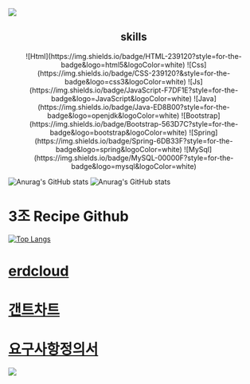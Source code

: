 <img src="https://capsule-render.vercel.app/api?type=waving&color=BDBDC8&height=150&section=header" />
<div align="center">
  <h2>skills</h2>
![Html](https://img.shields.io/badge/HTML-239120?style=for-the-badge&logo=html5&logoColor=white)
![Css](https://img.shields.io/badge/CSS-239120?&style=for-the-badge&logo=css3&logoColor=white)
![Js](https://img.shields.io/badge/JavaScript-F7DF1E?style=for-the-badge&logo=JavaScript&logoColor=white)
![Java](https://img.shields.io/badge/Java-ED8B00?style=for-the-badge&logo=openjdk&logoColor=white)
![Bootstrap](https://img.shields.io/badge/Bootstrap-563D7C?style=for-the-badge&logo=bootstrap&logoColor=white)
![Spring](https://img.shields.io/badge/Spring-6DB33F?style=for-the-badge&logo=spring&logoColor=white)
![MySql](https://img.shields.io/badge/MySQL-00000F?style=for-the-badge&logo=mysql&logoColor=white)
</div>





![Anurag's GitHub stats](https://github-readme-stats.vercel.app/api?username=foxgeun&show_icons=true&theme=radical)
![Anurag's GitHub stats](https://github-readme-stats.vercel.app/api?username=alive1020&show_icons=true&theme=radical)



3조 Recipe Github
======================
[![Top Langs](https://github-readme-stats.vercel.app/api/top-langs/?username=foxgeun)](https://github.com/anuraghazra/github-readme-stats)

[**erdcloud**](https://www.erdcloud.com/d/QrJuwy2sJ9iWFPZNp)
======================

[**갠트차트**](https://docs.google.com/spreadsheets/d/1rIzyAJdTPRRoDCJ99mbGD8wRouTvkVtLu_TsCAotIAM/edit#gid=1115838130)
======================


[**요구사항정의서**](https://docs.google.com/spreadsheets/d/1yVZskRGVN5y52etl3DYE6SMND_y7NWA3oJBQd_XhPIM/edit#gid=0
)
======================

<img src="https://capsule-render.vercel.app/api?type=waving&color=BDBDC8&height=150&section=footer" />
